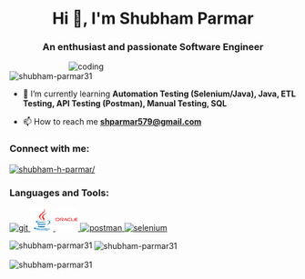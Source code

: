 <h1 align="center">Hi 👋, I'm Shubham Parmar</h1>
<h3 align="center">An enthusiast and passionate Software Engineer</h3>

<img align="right" alt="coding" width="400" src="https://camo.githubusercontent.com/cae12fddd9d6982901d82580bdf321d81fb299141098ca1c2d4891870827bf17/68747470733a2f2f6d69726f2e6d656469756d2e636f6d2f6d61782f313336302f302a37513379765349765f7430696f4a2d5a2e676966">

<p align="left"> <img src="https://komarev.com/ghpvc/?username=shubham-parmar31&label=Profile%20views&color=0e75b6&style=flat" alt="shubham-parmar31" /> </p>

- 🌱 I’m currently learning **Automation Testing (Selenium/Java), Java, ETL Testing, API Testing (Postman), Manual Testing, SQL**

- 📫 How to reach me **shparmar579@gmail.com**

<h3 align="left">Connect with me:</h3>
<p align="left">
<a href="https://linkedin.com/in/shubham-h-parmar/" target="blank"><img align="center" src="https://raw.githubusercontent.com/rahuldkjain/github-profile-readme-generator/master/src/images/icons/Social/linked-in-alt.svg" alt="shubham-h-parmar/" height="30" width="40" /></a>
</p>

<h3 align="left">Languages and Tools:</h3>
<p align="left"> <a href="https://git-scm.com/" target="_blank" rel="noreferrer"> <img src="https://www.vectorlogo.zone/logos/git-scm/git-scm-icon.svg" alt="git" width="40" height="40"/> </a> <a href="https://www.java.com" target="_blank" rel="noreferrer"> <img src="https://raw.githubusercontent.com/devicons/devicon/master/icons/java/java-original.svg" alt="java" width="40" height="40"/> </a> <a href="https://www.oracle.com/" target="_blank" rel="noreferrer"> <img src="https://raw.githubusercontent.com/devicons/devicon/master/icons/oracle/oracle-original.svg" alt="oracle" width="40" height="40"/> </a> <a href="https://postman.com" target="_blank" rel="noreferrer"> <img src="https://www.vectorlogo.zone/logos/getpostman/getpostman-icon.svg" alt="postman" width="40" height="40"/> </a> <a href="https://www.selenium.dev" target="_blank" rel="noreferrer"> <img src="https://raw.githubusercontent.com/detain/svg-logos/780f25886640cef088af994181646db2f6b1a3f8/svg/selenium-logo.svg" alt="selenium" width="40" height="40"/> </a> </p>

<p><img align="left" src="https://github-readme-stats.vercel.app/api/top-langs?username=shubham-parmar31&show_icons=true&locale=en&layout=compact" alt="shubham-parmar31" /></p>

<p>&nbsp;<img align="center" src="https://github-readme-stats.vercel.app/api?username=shubham-parmar31&show_icons=true&locale=en" alt="shubham-parmar31" /></p>

<p><img align="center" src="https://github-readme-streak-stats.herokuapp.com/?user=shubham-parmar31&" alt="shubham-parmar31" /></p>

